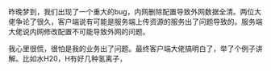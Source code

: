 昨晚梦到，我们出现了一个重大的bug，内网删除配置导致外网数据全清。两位大佬争论了很久，客户端说有可能是服务端上传资源的服务出了问题导致的。服务端大佬说内网修改配置不可能导致外网的问题。

我心里很慌，很怕是我的业务出了问题。最终客户端大佬搞明白了，举了个例子讲解。比如水H20，H有好几种氢离子，